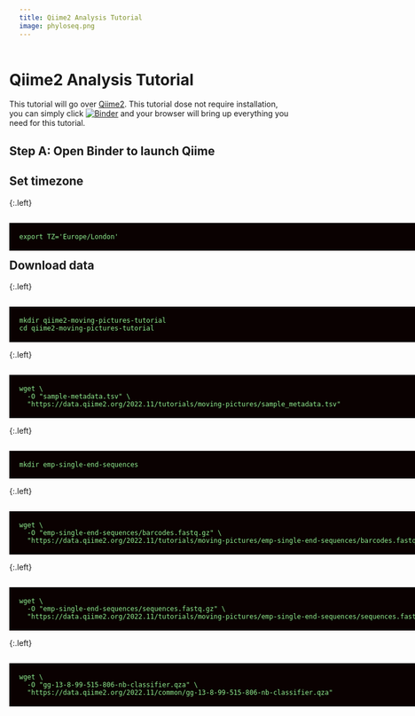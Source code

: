 ```yaml
---
title: Qiime2 Analysis Tutorial
image: phyloseq.png
---
```


# Qiime2 Analysis Tutorial

This tutorial will go over [Qiime2](https://qiime2.org/). This tutorial dose not require installation, you can simply click [![Binder](http://mybinder.org/badge_logo.svg)](https://mybinder.org/v2/gh/NatPombubpa/Qiime2_2022.8_binder/master) and your browser will bring up everything you need for this tutorial. 

<style>
pre {
  font-family: Consolas,"courier new";
  width: 1188px;
  color: lightgreen;
  float: left;
  background-color: #0a0101;
  padding: 18px;
  font-size: 100%;
}
</style>

## Step A: Open Binder to launch Qiime

## Set timezone

{:.left}
```
export TZ='Europe/London'
```


## Download data

{:.left}
```
mkdir qiime2-moving-pictures-tutorial
cd qiime2-moving-pictures-tutorial
```

{:.left}
```
wget \
  -O "sample-metadata.tsv" \
  "https://data.qiime2.org/2022.11/tutorials/moving-pictures/sample_metadata.tsv"
```

{:.left}
```
mkdir emp-single-end-sequences
```

{:.left}
```
wget \
  -O "emp-single-end-sequences/barcodes.fastq.gz" \
  "https://data.qiime2.org/2022.11/tutorials/moving-pictures/emp-single-end-sequences/barcodes.fastq.gz"
```

{:.left}
```
wget \
  -O "emp-single-end-sequences/sequences.fastq.gz" \
  "https://data.qiime2.org/2022.11/tutorials/moving-pictures/emp-single-end-sequences/sequences.fastq.gz"
```

{:.left}
```
wget \
  -O "gg-13-8-99-515-806-nb-classifier.qza" \
  "https://data.qiime2.org/2022.11/common/gg-13-8-99-515-806-nb-classifier.qza"
```
